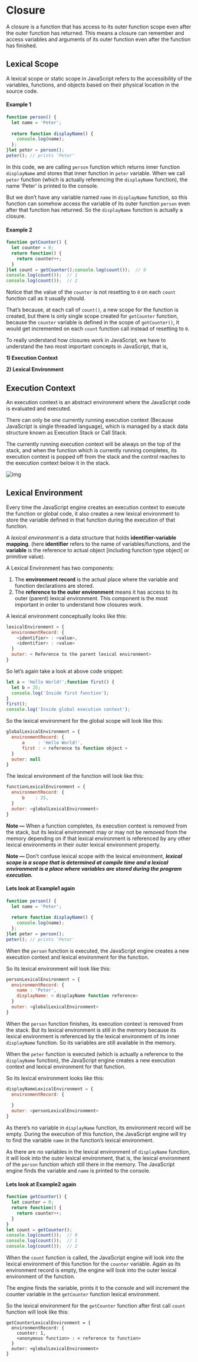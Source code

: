 # Closure

A closure is a function that has access to its outer function scope even after the outer function has returned. This means a closure can remember and access variables and arguments of its outer function even after the function has finished.

## Lexical Scope

A lexical scope or static scope in JavaScript refers to the accessibility of the variables, functions, and objects based on their physical location in the source code.



#### Example 1

```js
function person() {
  let name = 'Peter';
  
  return function displayName() {
    console.log(name);
  };
}let peter = person();
peter(); // prints 'Peter'
```

In this code, we are calling `person` function which returns inner function `displayName` and stores that inner function in `peter` variable. When we call `peter` function (which is actually referencing the `displayName` function), the name ‘Peter’ is printed to the console.

But we don’t have any variable named `name` in `displayName` function, so this function can somehow access the variable of its outer function `person` even after that function has returned. So the `displayName` function is actually a closure.



#### Example 2

```js
function getCounter() {
  let counter = 0;
  return function() {
    return counter++;
  }
}let count = getCounter();console.log(count());  // 0
console.log(count());  // 1
console.log(count());  // 2
```

Notice that the value of the `counter` is not resetting to `0` on each `count` function call as it usually should.

That’s because, at each call of `count()`, a new scope for the function is created, but there is only single scope created for `getCounter` function, because the `counter` variable is defined in the scope of `getCounter()`, it would get incremented on each `count` function call instead of resetting to `0`.



To really understand how closures work in JavaScript, we have to understand the two most important concepts in JavaScript, that is, 

**1) Execution Context**

**2) Lexical Environment**



## Execution Context

An execution context is an abstract environment where the JavaScript code is evaluated and executed.

There can only be one currently running execution context (Because JavaScript is single threaded language), which is managed by a stack data structure known as Execution Stack or Call Stack.

The currently running execution context will be always on the top of the stack, and when the function which is currently running completes, its execution context is popped off from the stack and the control reaches to the execution context below it in the stack.

![img](https://docs.salmanfarooqui.com/JS/images/1_fYq9aQ9OMhO-THHrr7N54w.png)



## Lexical Environment

Every time the JavaScript engine creates an execution context to execute the function or global code, it also creates a new lexical environment to store the variable defined in that function during the execution of that function.

A *lexical environment* is a data structure that holds **identifier-variable mapping**. (here **identifier** refers to the name of variables/functions, and the **variable** is the reference to actual object [including function type object] or primitive value).

A Lexical Environment has two components:

1. The **environment record** is the actual place where the variable and function declarations are stored.
2. The **reference to the outer environment** means it has access to its outer (parent) lexical environment. This component is the most important in order to understand how closures work.

A lexical environment conceptually looks like this:

```js
lexicalEnvironment = {
  environmentRecord: {
    <identifier> : <value>,
    <identifier> : <value>
  }
  outer: < Reference to the parent lexical environment>
}
```



So let’s again take a look at above code snippet:

```js
let a = 'Hello World!';function first() {
  let b = 25;  
  console.log('Inside first function');
}
first();
console.log('Inside global execution context');
```

So the lexical environment for the global scope will look like this:

```js
globalLexicalEnvironment = {
  environmentRecord: {
      a     : 'Hello World!',
      first : < reference to function object >
  }
  outer: null
}
```

The lexical environment of the function will look like this:

```js
functionLexicalEnvironment = {
  environmentRecord: {
      b    : 25,
  }
  outer: <globalLexicalEnvironment>
}
```



**Note —** When a function completes, its execution context is removed from the stack, but its lexical environment may or may not be removed from the memory depending on if that lexical environment is referenced by any other lexical environments in their outer lexical environment property.

**Note —** Don’t confuse lexical scope with the lexical environment, ***lexical scope is a scope that is determined at compile time and a lexical environment is a place where variables are stored during the program execution.***



#### Lets look at Example1 again

```js
function person() {
  let name = 'Peter';
  
  return function displayName() {
    console.log(name);
  };
}let peter = person();
peter(); // prints 'Peter'
```

When the `person` function is executed, the JavaScript engine creates a new execution context and lexical environment for the function.

So its lexical environment will look like this:

```js
personLexicalEnvironment = {
  environmentRecord: {
    name : 'Peter',
    displayName: < displayName function reference>
  }
  outer: <globalLexicalEnvironment>
}
```

When the `person` function finishes, its execution context is removed from the stack. But its lexical environment is still in the memory because its lexical environment is referenced by the lexical environment of its inner `displayName` function. So its variables are still available in the memory.

When the `peter` function is executed (which is actually a reference to the `displayName` function), the JavaScript engine creates a new execution context and lexical environment for that function.

So its lexical environment looks like this:

```js
displayNameLexicalEnvironment = {
  environmentRecord: {
    
  }
  outer: <personLexicalEnvironment>
}
```

As there’s no variable in `displayName` function, its environment record will be empty. During the execution of this function, the JavaScript engine will try to find the variable `name` in the function’s lexical environment.

As there are no variables in the lexical environment of `displayName` function, it will look into the outer lexical environment, that is, the lexical environment of the `person` function which still there in the memory. The JavaScript engine finds the variable and `name` is printed to the console.



#### Lets look at Example2 again

```js
function getCounter() {
  let counter = 0;
  return function() {
    return counter++;
  }
}
let count = getCounter();
console.log(count());  // 0
console.log(count());  // 1
console.log(count());  // 2
```

When the `count` function is called, the JavaScript engine will look into the lexical environment of this function for the `counter` variable. Again as its environment record is empty, the engine will look into the outer lexical environment of the function.

The engine finds the variable, prints it to the console and will increment the counter variable in the `getCounter` function lexical environment.

So the lexical environment for the `getCounter` function after first call `count` function will look like this:

```
getCounterLexicalEnvironment = {
  environmentRecord: {
    counter: 1,
    <anonymous function> : < reference to function>
  }
  outer: <globalLexicalEnvironment>
}
```

